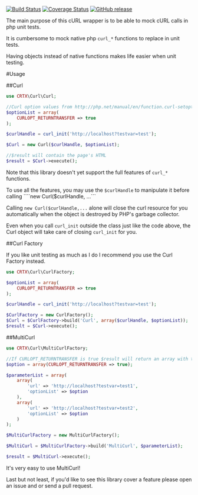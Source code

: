 [![Build Status](https://travis-ci.org/CRTX/Curl.svg?branch=master)](https://travis-ci.org/CRTX/Curl)
[![Coverage Status](https://coveralls.io/repos/github/CRTX/Curl/badge.svg?branch=master&maxAge=3600)](https://coveralls.io/github/CRTX/Curl?branch=master)
[![GitHub release](https://img.shields.io/github/release/CRTX/Curl.svg)](https://github.com/CRTX/Curl/releases)

The main purpose of this cURL wrapper is to be able to mock cURL calls in php unit tests.

It is cumbersome to mock native php ```curl_*``` functions to replace in unit tests.

Having objects instead of native functions makes life easier when unit testing.

#Usage

##Curl

```php
use CRTX\Curl\Curl;

//Curl option values from http://php.net/manual/en/function.curl-setopt.php
$optionList = array(
    CURLOPT_RETURNTRANSFER => true
);

$curlHandle = curl_init('http://localhost?testvar=test');

$Curl = new Curl($curlHandle, $optionList);

//$result will contain the page's HTML
$result = $Curl->execute();
```

Note that this library doesn't yet support the full features of ```curl_*``` functions.

To use all the features, you may use the ```$curlHandle``` to manipulate it before calling ````new Curl($curlHandle, ...```

Calling ```new Curl($curlHandle,...``` alone will close the curl resource for you automatically when the object is destroyed by PHP's garbage collector.

Even when you call ```curl_init``` outside the class just like the code above, the Curl object will take care of closing ```curl_init``` for you.

##Curl Factory

If you like unit testing as much as I do I recommend you use the Curl Factory instead.

```php
use CRTX\Curl\CurlFactory;

$optionList = array(
    CURLOPT_RETURNTRANSFER => true
);

$curlHandle = curl_init('http://localhost?testvar=test');

$CurlFactory = new CurlFactory();
$Curl = $CurlFactory->build('Curl', array($curlHandle, $optionList));
$result = $Curl->execute();
```

##MultiCurl

```php
use CRTX\Curl\MultiCurlFactory;

//If CURLOPT_RETURNTRANSFER is true $result will return an array with the HTML of all the pages
$option = array(CURLOPT_RETURNTRANSFER => true);

$parameterList = array(
    array(
        'url' => 'http://localhost?testvar=test1',
        'optionList' => $option
    ),
    array(
        'url' => 'http://localhost?testvar=test2',
        'optionList' => $option
    )
);

$MultiCurlFactory = new MultiCurlFactory();

$MultiCurl = $MultiCurlFactory->build('MultiCurl', $parameterList);

$result = $MultiCurl->execute();

```

It's very easy to use MultiCurl!

Last but not least, if you'd like to see this library cover a feature please open an issue and or send a pull request.
